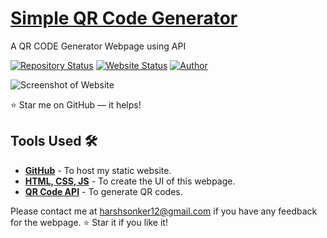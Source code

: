 # <a href="https://harsh-sonker.github.io/QrioTech/" target="_blank">Simple QR Code Generator</a>
<p align="justify">A QR CODE Generator Webpage using API</p>

[![Repository Status](https://img.shields.io/badge/Repository%20Status-Maintained-dark%20green.svg)](https://github.com/Harsh-Sonker)
[![Website Status](https://img.shields.io/badge/Website%20Status-Online-green)](https://harsh-sonker.github.io/QrioTech/)
[![Author](https://img.shields.io/badge/Author-Harsh%20Sonker-purple.svg)](https://www.linkedin.com/in/harsh-sonker-7b5633251/)

![Screenshot of Website](https://github.com/user-attachments/assets/7393c78c-670c-4a71-be13-33cf13d8f461)

:star: Star me on GitHub — it helps!

## Tools Used 🛠️
* [**GitHub**](https://github.com/) - To host my static website.
* [**HTML, CSS, JS**](https://www.w3schools.com/) - To create the UI of this webpage.
* [**QR Code API**](https://goqr.me/api/) - To generate QR codes.

Please contact me at harshsonker12@gmail.com if you have any feedback for the webpage. :star: Star it if you like it!
